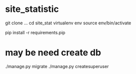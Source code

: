 # site_statistic

git clone ...
cd site_stat
virtualenv env
source env/bin/activate

pip install -r requirements.pip

# may be need create db
./manage.py migrate
./manage.py createsuperuser